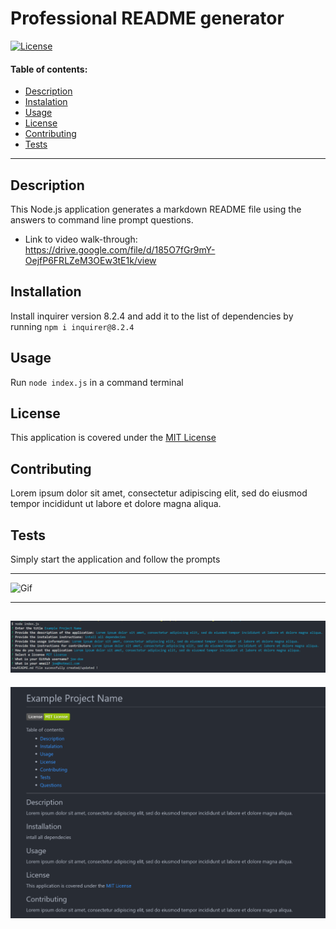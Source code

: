 # Professional README generator
  [![License](https://img.shields.io/static/v1?label=License&message=MIT%20License&color=green)](LICENSE)

  #### Table of contents:
  - [Description](#description)
  - [Instalation](#installation)
  - [Usage](#usage)
  - [License](#license)
  - [Contributing](#contributing)
  - [Tests](#tests)
  ---
  ## Description
  This Node.js application generates a markdown README file using the answers to command line prompt questions.  
  - Link to video walk-through: https://drive.google.com/file/d/185O7fGr9mY-OejfP6FRLZeM3OEw3tE1k/view

  ## Installation
  Install inquirer version 8.2.4 and add it to the list of dependencies by running `npm i inquirer@8.2.4`

  ## Usage
  Run `node index.js` in a command terminal

  ## License
  This application is covered under the [MIT License](LICENSE)

  ## Contributing

  Lorem ipsum dolor sit amet, consectetur adipiscing elit, sed do eiusmod tempor incididunt ut labore et dolore magna aliqua.

  ## Tests
  Simply start the application and follow the prompts

---
![Gif](./README%20generator.gif)

---

![Screeshot1](./CL_screenshot.png)
---

![Screenshot2](./sample_README_screenshot.png)

